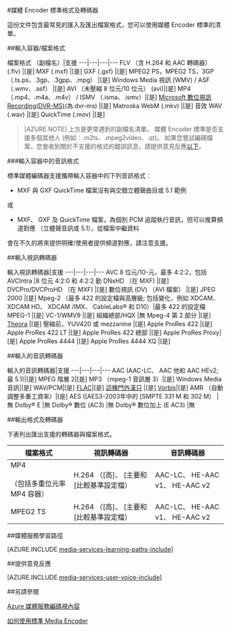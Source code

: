 <properties 
    pageTitle="媒體 Encoder 標準格式及轉碼器" 
    description="本主題提供 Media Encoder 標準格式及轉碼器的概觀。" 
    services="media-services" 
    documentationCenter="" 
    authors="juliako" 
    manager="erikre" 
    editor=""/>

<tags 
    ms.service="media-services" 
    ms.workload="media" 
    ms.tgt_pltfrm="na" 
    ms.devlang="na" 
    ms.topic="article" 
    ms.date="10/10/2016"
    ms.author="juliako;anilmur"/>

#<a name="media-encoder-standard-formats-and-codecs"></a>媒體 Encoder 標準格式及轉碼器


這份文件包含最常見的匯入及匯出檔案格式，您可以使用媒體 Encoder 標準的清單。


##<a name="input-containerfile-formats"></a>輸入容器/檔案格式

檔案格式 （副檔名）|支援
---|---|---|---
FLV （含 H.264 和 AAC 轉碼器） (.flv)          |[是] 
MXF (.mxf)                  |[是] 
GXF (.gxf)                  |[是] 
MPEG2 PS，MPEG2 TS，3GP （.ts.ps、.3gp、.3gpp、.mpg）   |[是] 
Windows Media 視訊 (WMV) / ASF （.wmv、.asf） |[是] 
AVI （未壓縮 8 位元/10 位元） (avi)|[是] 
MP4 （.mp4、.m4a、.m4v） / ISMV （.isma、.ismv）|[是] 
[Microsoft 數位視訊 Recording(DVR-MS)](https://msdn.microsoft.com/library/windows/desktop/dd692984)(為.dvr-ms) |[是] 
Matroska WebM (.mkv)        |[是] 
音效 WAV (.wav) |[是] 
QuickTime (.mov) |[是]

>[AZURE.NOTE] 上方是更常遇到的副檔名清單。 媒體 Encoder 標準是否支援多個其他人 (例如︰.m2ts、.mpeg2video、.qt)。 如果您嘗試編碼檔案，您會收到關於不支援的格式的錯誤訊息，請提供意見反應[以下](https://feedback.azure.com/forums/169396-media-services/category/144411-encoding-and-processing/)。

###<a name="audio-formats-in-input-containers"></a>輸入容器中的音訊格式 

標準媒體編碼器支援攜帶輸入容器中的下列音訊格式︰

- MXF 與 GXF QuickTime 檔案沒有與交錯立體聲曲目或 5.1 範例

或

- MXF、 GXF 及 QuickTime 檔案，為個別 PCM 追蹤執行音訊，但可以推算頻道對應 （立體聲音訊或 5.1），從檔案中繼資料

會在不久的將來提供明確/使用者提供頻道對應，請注意支援。


##<a name="input-video-codecs"></a>輸入視訊轉碼器

輸入視訊轉碼器|支援
---|---|---|---
AVC 8 位元/10-元，最多 4:2:2，包括 AVCIntra   |8 位元 4:2:0 和 4:2:2 
勤 DNxHD （在 MXF)                                 |[是] 
DVCPro/DVCProHD （在 MXF)                            |[是] 
數位視訊 (DV) （AVI 檔案）                   |[是]
JPEG 2000                                           |[是] 
Mpeg-2 （最多 422 的設定檔與高層級; 包括變化，例如 XDCAM、 XDCAM HD、 XDCAM /IMX、 CableLabs® 和 D10）|最多 422 的設定檔 
MPEG-1                                              |[是] 
VC-1/WMV9                                           |[是] 
組織總部/HQX                                      |無 
Mpeg-4 第 2 部分                                       |[是] 
[Theora](https://en.wikipedia.org/wiki/Theora)      |[是] 
壓縮前，YUV420 或 mezzanine                   |[是]
Apple ProRes 422                                    |[是]
Apple ProRes 422 LT |[是]
Apple ProRes 422 總部 |[是]
Apple ProRes Proxy|[是]
Apple ProRes 4444 |[是]
Apple ProRes 4444 XQ |[是]



##<a name="input-audio-codecs"></a>輸入的音訊轉碼器

輸入的音訊轉碼器|支援
---|---|---|---
AAC (AAC-LC、 AAC 他和 AAC HEv2; 最 5.1)|[是] 
MPEG 階層 2|[是] 
MP3 （mpeg-1 音訊層 3）|[是] 
Windows Media 音訊|[是] 
WAV/PCM|[是] 
[FLAC](https://en.wikipedia.org/wiki/FLAC)</a>|[是] 
[這種門外漢只](http://go.microsoft.com/fwlink/?LinkId=822667) |[是] 
[Vorbis](https://en.wikipedia.org/wiki/Vorbis)</a>|[是] 
AMR （自動調整多重工資率）|[是]
AES ([AES3-2003年中的 [SMPTE 331 M 和 302 M）        |無 
Dolby® E                                    |無 
Dolby® 數位 (AC3)                        |無 
Dolby® 數位加上 (E AC3)                 |無 


##<a name="output-formats-and-codecs"></a>輸出格式及轉碼器

下表列出匯出支援的轉碼器與檔案格式。


檔案格式|視訊轉碼器|音訊轉碼器
---|---|---
MP4 <br/><br/>（包括多重位元率 MP4 容器） |H.264 （[高]、 [主要和 [比較基準設定檔）|AAC-LC、 HE-AAC v1、 HE-AAC v2 
MPEG2 TS |H.264 （[高]、 [主要和 [比較基準設定檔）|AAC-LC、 HE-AAC v1、 HE-AAC v2 



##<a name="media-services-learning-paths"></a>媒體服務學習路徑

[AZURE.INCLUDE [media-services-learning-paths-include](../../includes/media-services-learning-paths-include.md)]

##<a name="provide-feedback"></a>提供意見反應

[AZURE.INCLUDE [media-services-user-voice-include](../../includes/media-services-user-voice-include.md)]

##<a name="see-also"></a>另請參閱

[Azure 媒體服務編碼視內容](media-services-encode-asset.md)

[如何使用標準 Media Encoder](media-services-dotnet-encode-with-media-encoder-standard.md)
